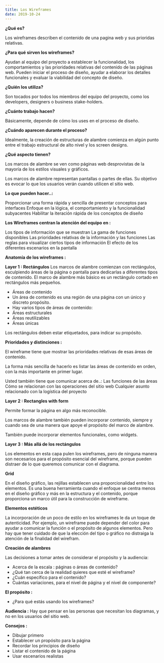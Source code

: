 ```yaml
---
title: Los Wireframes
date: 2019-10-24
---
```


**¿Qué es?**

Los wireframes describen el contenido de una pagina web y sus prioridas relativas.

**¿Para qué sirven los wireframes?**

Ayudan al equipo del proyecto a establecer la funcionalidad, los comportamientos y las prioridades relativas del contenido de las páginas web.
Pueden iniciar el proceso de diseño, ayudar a elaborar los detalles funcionales y evaluar la viabilidad del concepto de diseño.

**¿Quién los utiliza?**

Son tocados por todos los miembros del equipo del proyecto, como los developers, designers o business stake-holders.

**¿Cuánto trabajo hacen?**

Básicamente, depende de cómo los uses en el proceso de diseño.

**¿Cuándo aparecen durante el proceso?**

Idealmente, la creación de estructuras de alambre comienza en algún punto entre el trabajo estructural de alto nivel y los screen designs.

**¿Qué aspecto tienen?**

Los marcos de alambre se ven como páginas web desprovistas de la mayoría de los estilos visuales y gráficos.

Los marcos de alambre representan pantallas o partes de ellas. Su objetivo es evocar lo que los usuarios verán cuando utilicen el sitio web.

**Lo que pueden hacer..:**

Proporcionar una forma rápida y sencilla de presentar conceptos para interfaces
Enfoque en la lógica, el comportamiento y la funcionalidad subyacentes
Habilitar la iteración rápida de los conceptos de diseño


**Los Wireframes centran la atención del equipo en :**

Los tipos de información que se muestran
La gama de funciones disponibles
Las prioridades relativas de la información y las funciones
Las reglas para visualizar ciertos tipos de información
El efecto de los diferentes escenarios en la pantalla

**Anatomía de los wireframes :**

**Layer 1 : Rectángulos**
Los marcos de alambre comienzan con rectángulos, esculpiendo áreas de la página o pantalla para dedicarlas a diferentes tipos de contenido. El marco de alambre más básico es un rectángulo cortado en rectángulos más pequeños.

- Áreas de contenido 
- Un área de contenido es una región de una página con un único y discreto propósito.
- Hay varios tipos de áreas de contenido:
- Áreas estructurales
- Áreas reutilizables
- Áreas únicas

Los rectángulos deben estar etiquetados, para indicar su propósito.

**Prioridades y distinciones :** 

El wireframe tiene que mostrar las prioridades relativas de esas áreas de contenido.

La forma más sencilla de hacerlo es listar las áreas de contenido en orden, con la más importante en primer lugar.

Usted también tiene que comunicar acerca de..:
Las funciones de las áreas
Cómo se relacionan con las operaciones del sitio web
Cualquier asunto relacionado con la logística del proyecto

**Layer 2 : Rectangles with form**

Permite formar la página en algo más reconocible.

Los marcos de alambre también pueden incorporar contenido, siempre y cuando sea de una manera que apoye el propósito del marco de alambre.

También puede incorporar elementos funcionales, como widgets.

**Layer 3 : Más allá de los rectángulos**

Los elementos en esta capa pulen los wireframes, pero de ninguna manera son necesarios para el propósito esencial del wireframe, porque pueden distraer de lo que queremos comunicar con el diagrama.


**Grid**

En el diseño gráfico, las rejillas establecen una proporcionalidad entre los elementos.
Es una buena herramienta cuando el enfoque se centra menos en el diseño gráfico y más en la estructura y el contenido, porque proporciona un marco útil para la construcción de wireframe.

**Elementos estéticos**

La incorporación de un poco de estilo en los wireframes le da un toque de autenticidad. Por ejemplo, un wireframe puede depender del color para ayudar a comunicar la función o el propósito de algunos elementos. Pero hay que tener cuidado de que la elección del tipo o gráfico no distraiga la atención de la finalidad del wirefram. 

**Creación de alambres**

Las decisiones a tomar antes de considerar el propósito y la audiencia: 

- Acerca de la escala : páginas o áreas de contenido?
- ¿Qué tan cerca de la realidad quieres que esté el wireframe?
- ¿Cuán específico para el contenido?
- Cuántas variaciones, para el nivel de página y el nivel de componente?

**El propósito :**
- ¿Para qué estás usando los wireframes?

**Audiencia :**
Hay que pensar en las personas que necesitan los diagramas, y no en los usuarios del sitio web.

**Consejos :**

- Dibujar primero
- Establecer un propósito para la página
- Recordar los principios de diseño
- Listar el contenido de la página
- Usar escenarios realistas
